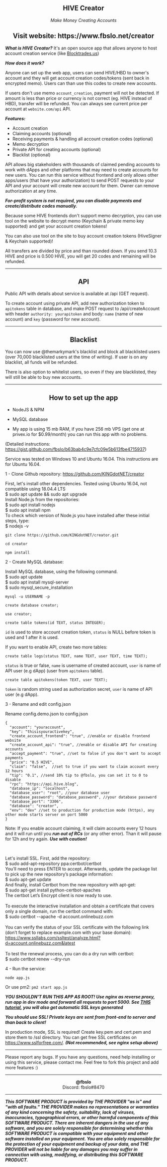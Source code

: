 <center><h2>HIVE Creator</h2><em>Make Money Creating Accounts</em><br><h2>Visit website: https://www.fbslo.net/creator</h2></center>


***What is HIVE Creator?*** It's an open source app that allows anyone to host account creation service (like [Blocktrades.us](https://blocktrades.us/en/create-hive-account))

***How does it work?***

Anyone can set up the web app, users can send HIVE/HBD to owner's account and they will get account creation codes/tokens (sent back in encrypted memo). Users can than use this codes to create new accounts.

If users don't use memo `account_creation`, payment will not be detected. If amount is less than price or currency is not correct (eg. HIVE instead of HBD), transfer will be refunded. You can always see current price per account at `website.com/api` API.


***Features:***
* Account creation
* Claiming accounts (optional)
* Receiving payments & handling all account creation codes (optional)
* Memo decryption
* Private API for creating accounts (optional)
* Blacklist (optional)

API allows big stakeholders with thousands of claimed pending accounts to work with dApps and other platforms that may need to create accounts for new users. You can run this service without frontend and only allows other apps/users (that have your authorization) to send POST requests to your API and your account will create new account for them. Owner can remove authorization at any time.

***For-profit system is not required, you can disable payments and create/distribute codes manually.***

Because some HIVE frontends don't support memo decryption, you can use tool on the website to decrypt memo (Keychain & private memo key supported) and get your account creation tokens!

You can also use tool on the site to buy account creation tokens (HiveSigner & Keychain supported)!

All transfers are divided by price and than rounded down. If you send 10.3 HIVE and price is 0.500 HIVE, you will get 20 codes and remaining will be refunded.

---

<center><h2>API</h2></center>


Public API with details about service is available at /api (GET request).

To create account using private API, add new authorization token to `apitokens` table in database, and make POST request to /api/createAccount with header `authority: yourapitoken` and body: `name` (name of new account) and `key` (password for new account).

---

<center><h2>Blacklist</h2></center>

You can now use @themarkymark's blacklist and block all blacklisted users  (over 70,000 blacklisted users at the time of writing). If user is on any blacklist, all funds will be refunded.

There is also option to whitelist users, so even if they are blacklisted, they will still be able to buy new accounts.

---

<center><h2>How to set up the app</h2></center>

- NodeJS & NPM
- MySQL database

- My app is using 15 mb RAM, if you have 256 mb VPS (get one at privex.io for $0.99/month) you can run this app with no problems.

(Detailed instructions: https://gist.github.com/fbslo/b63bab4c9e7cfc09e5b613fbe4715937)

Service was tested on Windows 10 and Ubuntu 16.04. This instructions are for Ubuntu 16.04.

1 - Clone Github repository: https://github.com/KINGdotNET/creator

First, let's install other dependencies. Tested using Ubuntu 16.04, not compatible using 18.04.4 LTS <br/>
$ sudo apt update && sudo apt upgrade<br/>
Install Node.js from the repositories:<br/>
$ sudo apt install nodejs <br/>
$ sudo apt install npm <br/>
To check which version of Node.js you have installed after these initial steps, type: <br/>
$ nodejs -v <br/>

`git clone https://github.com/KINGdotNET/creator.git`

`cd creator`

`npm install`

2 - Create MySQL database:

Install MySQL database, using the following command.<br/>
$ sudo apt update <br/>
$ sudo apt install mysql-server <br/>
$ sudo mysql_secure_installation <br/>

`mysql -u USERNAME -p`

`create database creator;`

`use creator;`

`create table tokens(id TEXT, status INTEGER);`

`id` is used to store account creation token, `status` is NULL before token is used and 1 after it is used.

If you want to enable API, create two more tables:

`create table logs(status TEXT, name TEXT, user TEXT, time TEXT);`

`status` is true or false, `name` is username of created account, `user` is name of API user (e.g dApp) (user from `apitokens` table).

`create table apitokens(token TEXT, user TEXT);`

`token` is random string used as authorization secret, `user` is name of API user (e.g dApp).


3 - Rename and edit config.json

Rename config.demo.json to config.json

```
{
  "account": "youraccount",
  "key": "thisisyouractivekey",
  "create_account_frontend": "true", //enable or disable frontend website
  "create_account_api": "true", //enable or disable API for creating accounts
  "accept_payment": "true", //set to false if you don't want to accept payments
  "price": "0.5 HIVE",
  "claim": "false",  //set to true if you want to claim account every 12 hours
  "tip": "0.1", //send 10% tip to @fbslo, you can set it to 0 to disable
  "rpc": "https://api.hive.blog",
  "database_ip": "localhost",
  "database_user": "root", //your database user
  "database_password": "database_password", //your database password
  "database_port": "3306",
  "database": "creator",
  "env": "dev" //set to production for production mode (https), any other mode starts server on port 5000
}
```

Note: If you enable account claiming, it will claim accounts every 12 hours and it will run until you ***run out of RCs*** (or any other error). Than it will pause for 12h and try again. ***Use with caution!***

<br>

Let's install SSL. First, add the repository: <br>
$ sudo add-apt-repository ppa:certbot/certbot <br>
You’ll need to press ENTER to accept. Afterwards, update the package list to pick up the new repository’s package information: <br>
$ sudo apt-get update <br>
And finally, install Certbot from the new repository with apt-get: <br>
$ sudo apt-get install python-certbot-apaches <br>
The certbot Let’s Encrypt client is now ready to use. <br>
 <br>
To execute the interactive installation and obtain a certificate that covers only a single domain, run the certbot command with: <br>
$ sudo certbot --apache -d account.onlinebuzz.com <br>
 <br>
You can verify the status of your SSL certificate with the following link (don’t forget to replace example.com with your base domain): <br>
https://www.ssllabs.com/ssltest/analyze.html?d=account.onlinebuzz.com&latest <br>
 <br>
To test the renewal process, you can do a dry run with certbot: <br>
$ sudo certbot renew --dry-run <br>

4 - Run the service:

`node app.js`

Or use pm2: `pm2 start app.js`

***YOU SHOULDN'T RUN THIS APP AS ROOT! Use nginx as reverse proxy, run app in dev mode and forward all requests to port 5000. See [THIS tutorial](https://coderrocketfuel.com/article/deploy-a-nodejs-application-to-digital-ocean-with-https), you will also get automatic SSL keys generated***

***You should use SSL! Private keys are sent from front-end to server and than back to client!***

In production mode, SSL is required!
Create key.pem and cert.pem and store them to /ssl directory. You can get free SSL certificates on https://www.sslforfree.com/. ***(Not recommended, see nginx setup above)***


---

Please report any bugs.
If you have any questions, need help installing or using this service, please contact me.
Feel free to fork this project and add more features :)

---

<center><b>@fbslo</b><br>Discord: fbslo#8470</center>

---

***This SOFTWARE PRODUCT is provided by THE PROVIDER "as is" and "with all faults." THE PROVIDER makes no representations or warranties of any kind concerning the safety, suitability, lack of viruses, inaccuracies, typographical errors, or other harmful components of this SOFTWARE PRODUCT. There are inherent dangers in the use of any software, and you are solely responsible for determining whether this SOFTWARE PRODUCT is compatible with your equipment and other software installed on your equipment. You are also solely responsible for the protection of your equipment and backup of your data, and THE PROVIDER will not be liable for any damages you may suffer in connection with using, modifying, or distributing this SOFTWARE PRODUCT.***

